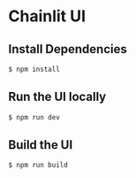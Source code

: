 # Chainlit UI

## Install Dependencies

```bash
$ npm install
```

## Run the UI locally

```bash
$ npm run dev
```

## Build the UI

```bash
$ npm run build
```